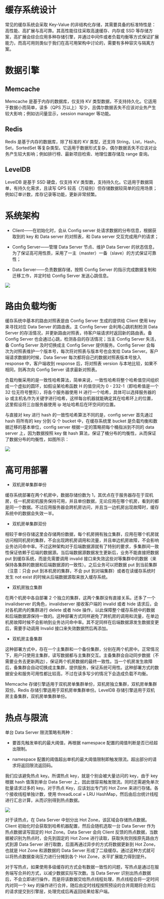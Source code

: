 # 缓存系统设计

常见的缓存系统会采取 Key-Value 的非结构化存储，其需要具备的标准特性是：高性能、高扩展与高可靠。其高性能往往采取高速缓存、内存或 SSD 等存储方案，高扩展会综合应用多种存储引擎，并通过中间件或者负载均衡等方式保证扩展能力，而高可用则类似于我们在高可用架构中讨论的，需要有多种容灾与隔离方案。

# 数据引擎

## Memcache

Memcache 是基于内存的数据库，仅支持 KV 类型数据，不支持持久化。它适用于数据小而简单，读多（QPS 万以上）写少，且偶尔数据丢失不应该对业务产生较大影响；例如访问量显示，session manager 等功能。

## Redis

Redis 是基于内存的数据库，除了标准的 KV 类型，还支持 String，List，Hash，Set，SortedSet 等复杂类型。它适用于数据形式复杂，偶尔数据丢失不应该对业务产生较大影响；例如排行榜、最新项目检索、地理位置存储及 range 查询。

## LevelDB

LevelDB 是基于 SSD 硬盘，仅支持 KV 类型数，支持持久化。它适用于数据简单，有持久化需求，且读写 QPS 较高（万级别）但存储数据较简单的应用场景；例如订单计数，库存记录等功能，更新非常频繁。

# 系统架构

- Client——在初始化时，会从 Config server 处请求数据的分布信息，根据获取到的 key 和 Data server 的对照表，和 Data server 交互完成用户的请求；

- Config Server——管理 Data Server 节点、维护 Data Server 的状态信息，为了保证高可用性质，采用了一主（master）一备（slave）的方式保证可靠性；

- Data Server——负责数据存储，按照 Config Server 的指示完成数据复制和迁移工作，并定时给 Config Server 发送心跳信息。

![](https://assets.ng-tech.icu/item/20230418155429.png)

# 路由负载均衡

缓存系统中基本的路由对照表是由 Config Server 生成的提供给 Client 使用 key 来寻找对应 Data Server 的路由表。主 Config Server 会利用心跳机制检测 Data Server 的存活情况，并更新路由对照表，待客户端请求时返回新的路由表。备 Config Server 也会通过心跳，检测各自的存活情况；当主 Config Server 失活，备 Config Server 及时切换成主 Config Server 提供服务。Config Server 会每次为对照表维护一个版本号，每次将对照表与版本号也会发给 Data Server。客户端请求数据的时候，Data Server 每次都将自己的数据对照表版本号放入 response 中，客户端收到 response 后，将对照表 version 与本地比较，如果不相同，则再次向 Config Server 请求最新对照表。

负载均衡采用的是一致性哈希算法，简单来说，一致性哈希将整个哈希值空间组织成一个虚拟的圆环，如假设某哈希函数 H 的值空间为 0 - 232-1（即哈希值是一个 32 位无符号整形），将各个服务器使用 H 进行一个哈希，具体可以选择服务器的 ip 或主机名作为关键字进行哈希，这样每台机器就能确定其在哈希环上的位置，这里假设将三台服务器使用 ip 地址哈希后在环空间的位置。

与直接对 key 进行 hash 的一致性哈希算法不同的是，config server 首先通过 hash 将所有的 key 分到 Q 个 bucket 中，在缓存系统里 bucket 是负载均衡和数据迁移的基本单位，config server 根据一定的策略把每个桶指派到不同的 data server 上，因为数据按照 key 做 hash 算法，保证了桶分布的均衡性，从而保证了数据分布的均衡性，如图所示：

![](https://i.postimg.cc/P5GyGPXZ/image.png)

# 高可用部署

- 双机房单集群单份

缓存系统部署在两个机房中，数据存储份数为 1，其优点在于服务器存在于双机房，任一机房宕机服务保持可用，并且单份数据，无论应用在哪个机房，看到的都是同一个数据。不过应用服务器会跨机房访问，并且当一边机房出现故障时，缓存系统中的数据会失效一半。

- 双机房单集群双份

相较于单份存储这里会存储两份数据，每个机房拥有独立集群，应用在哪个机房就访问相同机房的集群，不会出现跨机房调用和流量，并且单边机房故障，不会影响业务访问命中率。不过这种架构对于后端数据源就有了特别的要求，多集群间一致性保证依赖于后端的数据源。当后端数据源数据发生更新后，业务不能直接把数据 put 到缓存系统，而是先需要调用 invalid 接口来失效这些对等集群中的数据（来保持各集群的数据和后端数据源的一致性）。之后业务可以把数据 put 到当前集群（注意：只会 put 到本机房的集群，不会 put 到对端集群）或者在读缓存系统时发生 not exist 的时候从后端数据源取来放入缓存系统。

- 双机房独立集群

在两个机房中各自部署 2 个独立的集群，这两个集群没有直接关系。还多了一个 invalidserver 的角色，invalidserver 接收客户端的 invalid 或者 hide 请求后，会对各机房内的集群进行 delete 或者 hide 操作，以此保障整个缓存系统中的数据和后端数据源保持一致的。这种部署方式同样避免了跨机房的调用和流量，在单边机房故障时候不会影响到业务访问命中率。其不足同样在后端数据源发生数据变更后，需要手动调用 Invalid 接口来失效数据然后再添加。

- 双机房主备集群

这种部署方式中，存在一个主集群和一个备份集群，分别在两个机房中。正常情况下，用户只使用主集群，读写数据都与主集群交互。主备集群会自动同步数据（不需要业务去更新两边），保证两个机房数据的最终一致性。当一个机房发生故障后，备集群会自动切换成主集群，提供服务，保证系统可用性。这种部署方式的数据安全和服务可用性都比较高，不过在读多写少的情况下会造成负载不均衡。

Memcache 存储引擎适用于双机房单集群单份，双机房独立集群，双机房单集群双份。Redis 存储引擎适用于双机房单集群单份。LevelDB 存储引擎适用于双机房主备集群，双机房单集群单份。

# 热点与限流

单台 Data Server 限流策略有两种：

- 要首先触发单机的最大阈值，再根据 namespace 配置的阈值判断是否已经超出限制。

- namespace 配置的阈值超出单机的最大阈值限制即触发限流。超出部分的请求将返回限流返回码。

我们应该避免热点 key。所谓热点 key，就是个别会被大量访问的 key，由于 key 根据 hash 值落到单台 Data Server 上，因此很容易触发限流。同时还需避免单次批量请求过多的 key。对于热点 Key，应该划出专门的 Hot Zone 来进行存储。各个接收线程单独计数，使用 threadLocal + LRU HashMap，然后由后台统计线程进行汇总计算，从而识别得到热点数据。

![](https://i.postimg.cc/KjNb3bqS/image.png)

对于读热点，在 Data Server 中划分出 Hot Zone，该区域会存储热点数据。Client 初始化时会获取到哈希机器配置，然后会随机选取一台 Data Server 作为热点数据读写固定的 Hot Zone。Data Server 会向 Client 反馈的热点数据，当数据被识别为热点时，会先到固定的 Hot Zone 进行读取，获取失败则按原先路由方式到源 Data Server 进行取数，后面再通过异步的方式将数据更新到 Hot Zone，也就是 Hot Zone 和源数据的 Data Server 形成了二级缓存。通过这种方式就可以将热点数据查询压力进行分摊到各个 Hot Zone，水平扩展能力得到提升。

对于写热点，如果使用多级缓存的方式会有数据一致性的问题，写热点是通过在服务端写合并的方式，以减少数据实际写次数。当 Data Server 识别出热点数据后，不会立即进行操作，而是将该数据交给热点线程处理，热点线程会将一定时间内对同一个 key 的操作进行合并，随后由定时线程按照预设的合并周期将合并后的请求提交到引擎层，处理完成后再返回结果给客户端。
